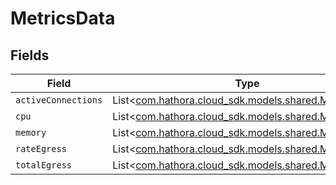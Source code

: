 # MetricsData


## Fields

| Field                                                                                       | Type                                                                                        | Required                                                                                    | Description                                                                                 |
| ------------------------------------------------------------------------------------------- | ------------------------------------------------------------------------------------------- | ------------------------------------------------------------------------------------------- | ------------------------------------------------------------------------------------------- |
| `activeConnections`                                                                         | List<[com.hathora.cloud_sdk.models.shared.MetricValue](../../models/shared/MetricValue.md)> | :heavy_minus_sign:                                                                          | N/A                                                                                         |
| `cpu`                                                                                       | List<[com.hathora.cloud_sdk.models.shared.MetricValue](../../models/shared/MetricValue.md)> | :heavy_minus_sign:                                                                          | N/A                                                                                         |
| `memory`                                                                                    | List<[com.hathora.cloud_sdk.models.shared.MetricValue](../../models/shared/MetricValue.md)> | :heavy_minus_sign:                                                                          | N/A                                                                                         |
| `rateEgress`                                                                                | List<[com.hathora.cloud_sdk.models.shared.MetricValue](../../models/shared/MetricValue.md)> | :heavy_minus_sign:                                                                          | N/A                                                                                         |
| `totalEgress`                                                                               | List<[com.hathora.cloud_sdk.models.shared.MetricValue](../../models/shared/MetricValue.md)> | :heavy_minus_sign:                                                                          | N/A                                                                                         |